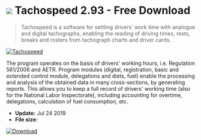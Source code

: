 # ![](https://cdn.softexe.net/static/icon/win.gif) Tachospeed 2.93 - Free Download

> Tachospeed is a software for settling drivers' work time with analogue and digital tachographs, enabling the reading of driving times, rests, breaks and rosters from tachograph charts and driver cards.

[![Tachospeed](https://gallery.dpcdn.pl/imgc/Tools/193/g_-_420x350_1.5_-_x20100227153509.png)](https://softexe.net/win/business/finance/tachospeed:pRRRh.html)

The program operates on the basis of drivers' working hours, i.e. Regulation 561/2006 and AETR. Program modules (digital, registration, basic and extended control module, delegations and diets, fuel) enable the processing and analysis of the obtained data in many cross-sections, by generating reports. This allows you to keep a full record of drivers' working time (also for the National Labor Inspectorate), including accounting for overtime, delegations, calculation of fuel consumption, etc.


- **Update:** Jul 24 2019
- **File size:** 

[![Download](https://cdn.softexe.net/static/img/download.png)](https://softexe.net/win/business/finance/tachospeed:pRRRh.html)

